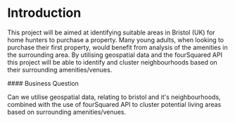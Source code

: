 # Introduction

This project will be aimed at identifying suitable areas in Bristol (UK) for home hunters to purchase a property. Many young adults, when looking to purchase their first property, would benefit from analysis of the amenities in the surrounding area. By utilising geospatial data and the fourSquared API this project will be able to identify and cluster neighbourhoods based on their surrounding amenities/venues.

#### Business Question

Can we utilise geospatial data, relating to bristol and it's neighbourhoods, combined with the use of fourSquared API to cluster potential living areas based on surrounding amenities/venues.
